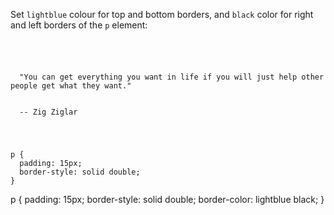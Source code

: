 Set `lightblue` colour for top and bottom borders,
and `black` color for right and left borders
of the `p` element:

<codeblock language="css" type="exercise" testMode="fixedInput">
<code>
<panel language="html">
<p>
  "You can get everything you want in life if you will just help other people get what they want."
  <br>
  -- Zig Ziglar
</p>
</panel>
<panel language="css">
p {
  padding: 15px;
  border-style: solid double;
}
</panel>
</code>

<solution>
p {
  padding: 15px;
  border-style: solid double;
  border-color: lightblue black;
}
</solution>
</codeblock>